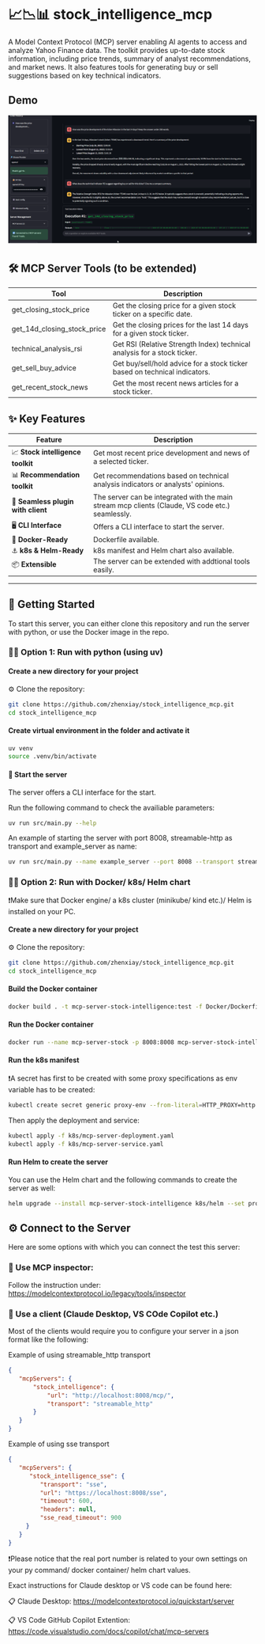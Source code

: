 # 📈📉📊 stock_intelligence_mcp

A Model Context Protocol (MCP) server enabling AI agents to access and analyze Yahoo Finance data.
The toolkit provides up-to-date stock information, including price trends, summary of analyst recommendations, and market news.
It also features tools for generating buy or sell suggestions based on key technical indicators.

## Demo

![alt text](https://github.com/zhenxiay/stock_intelligence_mcp/blob/dev/mcp_si_server_demo.png?raw=true)

## 🛠️ MCP Server Tools (to be extended)

| Tool | Description |
| ---- | ----------- |
| get_closing_stock_price | Get the closing price for a given stock ticker on a specific date. |
| get_14d_closing_stock_price | Get the closing prices for the last 14 days for a given stock ticker. |
| technical_analysis_rsi | Get RSI (Relative Strength Index) technical analysis for a stock ticker. |
| get_sell_buy_advice | Get buy/sell/hold advice for a stock ticker based on technical indicators. |
| get_recent_stock_news | Get the most recent news articles for a stock ticker. |

## ✨ Key Features

| Feature | Description |
| ------- | ----------- |
| 📈 **Stock intelligence toolkit** | Get most recent price development and news of a selected ticker. |
| 📊 **Recommendation toolkit** | Get recommendations based on technical analysis indicators or analysts' opinions. |
| 🔌 **Seamless plugin with client** | The server can be integrated with the main stream mcp clients (Claude, VS code etc.) seamlessly. |
| 🖥️ **CLI Interface** | Offers a CLI interface to start the server. |
| 🐳 **Docker-Ready** | Dockerfile available. |
| ⚓ **k8s & Helm-Ready** | k8s manifest and Helm chart also available. |
| 📦 **Extensible** | The server can be extended with addtional tools easily. |
---

## 🚀 Getting Started

To start this server, you can either clone this repository and run the server with python, or use the Docker image in the repo.

### 🧑‍💻 Option 1: Run with python (using uv)

#### Create a new directory for your project

⚙️ Clone the repository:

```bash
git clone https://github.com/zhenxiay/stock_intelligence_mcp.git
cd stock_intelligence_mcp
```

#### Create virtual environment in the folder and activate it

```bash
uv venv
source .venv/bin/activate
```

#### 🚀 Start the server

The server offers a CLI interface for the start.

Run the following command to check the availiable parameters:

```bash
uv run src/main.py --help
```

An example of starting the server with port 8008, streamable-http as transport and example_server as name:

```bash
uv run src/main.py --name example_server --port 8008 --transport streamable-http
```

### 🧑‍💻 Option 2: Run with Docker/ k8s/ Helm chart

❗Make sure that Docker engine/ a k8s cluster (minikube/ kind etc.)/ Helm is installed on your PC.

#### Create a new directory for your project

⚙️ Clone the repository:

```bash
git clone https://github.com/zhenxiay/stock_intelligence_mcp.git
cd stock_intelligence_mcp
```
#### Build the Docker container

```bash
docker build . -t mcp-server-stock-intelligence:test -f Docker/Dockerfile
```

#### Run the Docker container

```bash
docker run --name mcp-server-stock -p 8008:8008 mcp-server-stock-intelligence:test
```

#### Run the k8s manifest

❗A secret has first to be created with some proxy specifications as env variable has to be created:

```bash
kubectl create secret generic proxy-env --from-literal=HTTP_PROXY=http://localhost:3128 --from-literal=HTTPS_PROXY=https://localhost:3128 --from-literal=NO_PROXY=localhost,127.0.0.1,kind
```

Then apply the deployment and service:

```bash
kubectl apply -f k8s/mcp-server-deployment.yaml
kubectl apply -f k8s/mcp-server-service.yaml
```

#### Run Helm to create the server

You can use the Helm chart and the following commands to create the server as well:

```bash
helm upgrade --install mcp-server-stock-intelligence k8s/helm --set proxy.http="http://your-proxy:8080" --set proxy.https="http://your-proxy:8080"
```

## ⚙️ Connect to the Server

Here are some options with which you can connect the test this server:

### 🤖 Use MCP inspector:

Follow the instruction under: https://modelcontextprotocol.io/legacy/tools/inspector

### 🤖 Use a client (Claude Desktop, VS COde Copilot etc.)

Most of the clients would require you to configure your server in a json format like the following:

Example of using streamable_http transport

   ```json
   {
      "mcpServers": {
          "stock_intelligence": {
              "url": "http://localhost:8008/mcp/",
              "transport": "streamable_http"
          }
      }
   }
   ```

Example of using sse transport

   ```json
   {
      "mcpServers": {
         "stock_intelligence_sse": {
            "transport": "sse",
            "url": "https://localhost:8008/sse",
            "timeout": 600,
            "headers": null,
            "sse_read_timeout": 900
        }
      }
   }
   ```

❗Please notice that the real port number is related to your own settings on your py command/ docker container/ helm chart values.

Exact instructions for Claude desktop or VS code can be found here:

📋 Claude Desktop: https://modelcontextprotocol.io/quickstart/server

📋 VS Code GitHub Copilot Extention: https://code.visualstudio.com/docs/copilot/chat/mcp-servers
